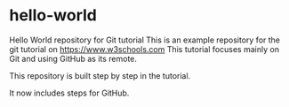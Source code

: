 # hello-world
Hello World repository for Git tutorial
This is an example repository for the git tutorial on https://www.w3schools.com
This tutorial focuses mainly on Git and using GitHub as its remote.

This repository is built step by step in the tutorial.

It now includes steps for GitHub.

